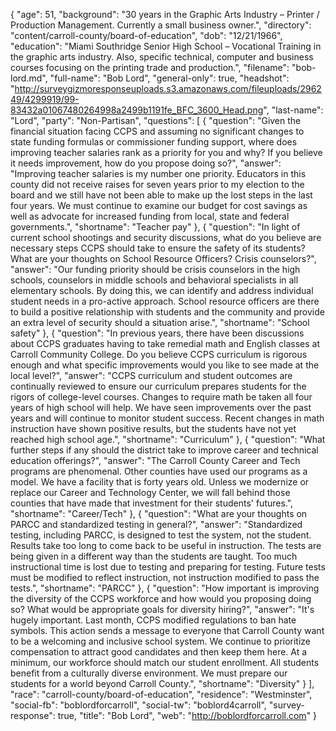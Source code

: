 {
  "age": 51,
  "background": "30 years in the Graphic Arts Industry – Printer / Production Management. Currently a small business owner.",
  "directory": "content/carroll-county/board-of-education",
  "dob": "12/21/1966",
  "education": "Miami Southridge Senior High School – Vocational Training in the graphic arts industry. Also, specific technical, computer and business courses focusing on the printing trade and production.",
  "filename": "bob-lord.md",
  "full-name": "Bob Lord",
  "general-only": true,
  "headshot": "http://surveygizmoresponseuploads.s3.amazonaws.com/fileuploads/296249/4299919/99-83432a01067480264998a2499b1191fe_BFC_3600_Head.png",
  "last-name": "Lord",
  "party": "Non-Partisan",
  "questions": [
    {
      "question": "Given the financial situation facing CCPS and assuming no significant changes to state funding formulas or commissioner funding support, where does improving teacher salaries rank as a priority for you and why? If you believe it needs improvement, how do you propose doing so?",
      "answer": "Improving teacher salaries is my number one priority. Educators in this county did not receive raises for seven years prior to my election to the board and we still have not been able to make up the lost steps in the last four years. We must continue to examine our budget for cost savings as well as advocate for increased funding from local, state and federal governments.",
      "shortname": "Teacher pay"
    },
    {
      "question": "In light of current school shootings and security discussions, what do you believe are necessary steps CCPS should take to ensure the safety of its students? What are your thoughts on School Resource Officers? Crisis counselors?",
      "answer": "Our funding priority should be crisis counselors in the high schools, counselors in middle schools and behavioral specialists in all elementary schools. By doing this, we can identify and address individual student needs in a pro-active approach. School resource officers are there to build a positive relationship with students and the community and provide an extra level of security should a situation arise.",
      "shortname": "School safety"
    },
    {
      "question": "In previous years, there have been discussions about CCPS graduates having to take remedial math and English classes at Carroll Community College. Do you believe CCPS curriculum is rigorous enough and what specific improvements would you like to see made at the local level?",
      "answer": "CCPS curriculum and student outcomes are continually reviewed to ensure our curriculum prepares students for the rigors of college-level courses. Changes to require math be taken all four years of high school will help. We have seen improvements over the past years and will continue to monitor student success. Recent changes in math instruction have shown positive results, but the students have not yet reached high school age.",
      "shortname": "Curriculum"
    },
    {
      "question": "What further steps if any should the district take to improve career and technical education offerings?",
      "answer": "The Carroll County Career and Tech programs are phenomenal. Other counties have used our programs as a model. We have a facility that is forty years old. Unless we modernize or replace our Career and Technology Center, we will fall behind those counties that have made that investment for their students' futures.",
      "shortname": "Career/Tech"
    },
    {
      "question": "What are your thoughts on PARCC and standardized testing in general?",
      "answer": "Standardized testing, including PARCC, is designed to test the system, not the student. Results take too long to come back to be useful in instruction. The tests are being given in a different way than the students are taught. Too much instructional time is lost due to testing and preparing for testing. Future tests must be modified to reflect instruction, not instruction modified to pass the tests.",
      "shortname": "PARCC"
    },
    {
      "question": "How important is improving the diversity of the CCPS workforce and how would you proposing doing so? What would be appropriate goals for diversity hiring?",
      "answer": "It's hugely important. Last month, CCPS modified regulations to ban hate symbols. This action sends a message to everyone that Carroll County want to be a welcoming and inclusive school system. We continue to prioritize compensation to attract good candidates and then keep them here. At a minimum, our workforce should match our student enrollment. All students benefit from a culturally diverse environment. We must prepare our students for a world beyond Carroll County.",
      "shortname": "Diversity"
    }
  ],
  "race": "carroll-county/board-of-education",
  "residence": "Westminster",
  "social-fb": "boblordforcarroll",
  "social-tw": "boblord4carroll",
  "survey-response": true,
  "title": "Bob Lord",
  "web": "http://boblordforcarroll.com"
}
